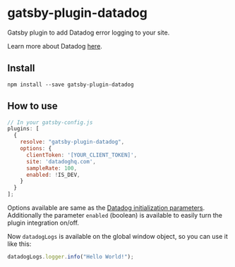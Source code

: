 # gatsby-plugin-datadog

Gatsby plugin to add Datadog error logging to your site.

Learn more about Datadog [here](https://www.datadoghq.com/).

## Install

`npm install --save gatsby-plugin-datadog`

## How to use

```javascript
// In your gatsby-config.js
plugins: [
  {
    resolve: "gatsby-plugin-datadog",
    options: {
      clientToken: '[YOUR_CLIENT_TOKEN]',
      site: 'datadoghq.com',
      sampleRate: 100,
      enabled: !IS_DEV,
    }
  }
];
```

Options available are same as the [Datadog initialization parameters](https://docs.datadoghq.com/logs/log_collection/javascript/#initialization-parameters). Additionally the parameter `enabled` (boolean) is available to easily turn the plugin integration on/off.


Now `datadogLogs` is available on the global window object, so you can use it like this:

```javascript
datadogLogs.logger.info("Hello World!");

```